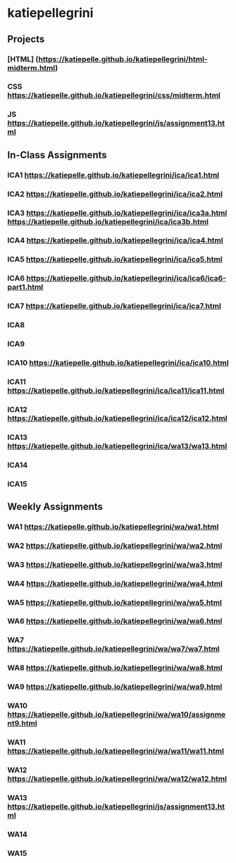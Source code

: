 # katiepellegrini


## Projects

### [HTML] (https://katiepelle.github.io/katiepellegrini/html-midterm.html)
    
### CSS https://katiepelle.github.io/katiepellegrini/css/midterm.html
    
### JS https://katiepelle.github.io/katiepellegrini/js/assignment13.html
    
## In-Class Assignments
        
### ICA1 https://katiepelle.github.io/katiepellegrini/ica/ica1.html
        
### ICA2 https://katiepelle.github.io/katiepellegrini/ica/ica2.html
        
### ICA3 https://katiepelle.github.io/katiepellegrini/ica/ica3a.html https://katiepelle.github.io/katiepellegrini/ica/ica3b.html
    
### ICA4 https://katiepelle.github.io/katiepellegrini/ica/ica4.html
        
### ICA5 https://katiepelle.github.io/katiepellegrini/ica/ica5.html
            
### ICA6 https://katiepelle.github.io/katiepellegrini/ica/ica6/ica6-part1.html
        
### ICA7 https://katiepelle.github.io/katiepellegrini/ica/ica7.html
        
### ICA8 
    
### ICA9
        
### ICA10 https://katiepelle.github.io/katiepellegrini/ica/ica10.html
            
### ICA11 https://katiepelle.github.io/katiepellegrini/ica/ica11/ica11.html
        
### ICA12 https://katiepelle.github.io/katiepellegrini/ica/ica12/ica12.html
        
### ICA13 https://katiepelle.github.io/katiepellegrini/ica/wa13/wa13.html
    
### ICA14
        
### ICA15
    
## Weekly Assignments

### WA1 https://katiepelle.github.io/katiepellegrini/wa/wa1.html
    
### WA2 https://katiepelle.github.io/katiepellegrini/wa/wa2.html
    
### WA3 https://katiepelle.github.io/katiepellegrini/wa/wa3.html
    
### WA4 https://katiepelle.github.io/katiepellegrini/wa/wa4.html
    
### WA5 https://katiepelle.github.io/katiepellegrini/wa/wa5.html
    
### WA6 https://katiepelle.github.io/katiepellegrini/wa/wa6.html
    
### WA7 https://katiepelle.github.io/katiepellegrini/wa/wa7/wa7.html
    
### WA8 https://katiepelle.github.io/katiepellegrini/wa/wa8.html
    
### WA9 https://katiepelle.github.io/katiepellegrini/wa/wa9.html
    
### WA10 https://katiepelle.github.io/katiepellegrini/wa/wa10/assignment9.html
    
### WA11 https://katiepelle.github.io/katiepellegrini/wa/wa11/wa11.html
    
### WA12 https://katiepelle.github.io/katiepellegrini/wa/wa12/wa12.html
    
### WA13 https://katiepelle.github.io/katiepellegrini/js/assignment13.html
    
### WA14
    
### WA15
